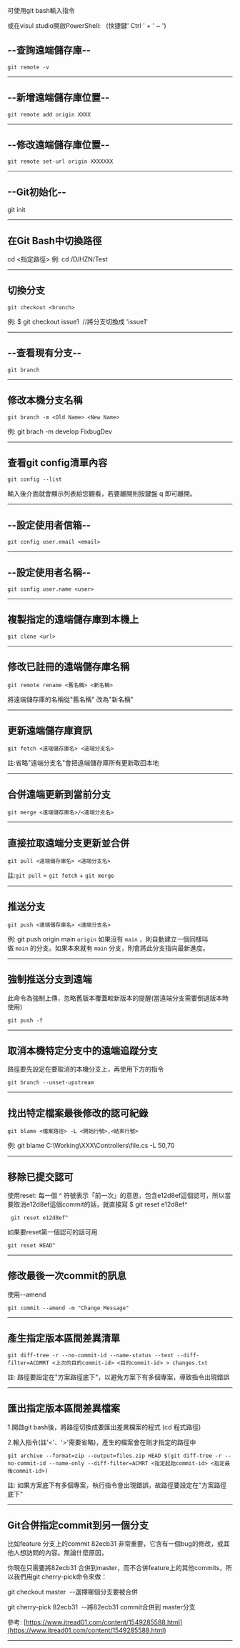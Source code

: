 可使用git bash輸入指令

或在visul studio開啟PowerShell:   (快捷鍵' Ctrl ' + ' ~ ')

## --查詢遠端儲存庫--

```
git remote -v
```

------------------------------------------------
## --新增遠端儲存庫位置--

```
git remote add origin XXXX
```

--------------------------------------------------------------
## --修改遠端儲存庫位置--

```
git remote set-url origin XXXXXXX
```

----------------------------------------------------
## --Git初始化--

git init

---------------------------------------------------------
## 在Git Bash中切換路徑

cd <指定路徑>
例: cd /D/HZN/Test

--------------------------------------------------
## 切換分支

``` 
git checkout <branch>
```
例: $ git checkout issue1  //將分支切換成 'issue1'

-----------------------------------------------
## --查看現有分支--

```
git branch
```

----------------------------------------------
## 修改本機分支名稱

```
git branch -m <Old Name> <New Name>
```
例: git brach -m develop FixbugDev

--------------------------------------------------------
## 查看git config清單內容

```
git config --list
```
輸入後介面就會顯示列表給您觀看，若要離開則按鍵盤 q 即可離開。

---------------------------------------------------------
## --設定使用者信箱--

```
git config user.email <email>
```

---------------------------------------------
## --設定使用者名稱--

```
git config user.name <user>
```

-----------------------------------------------------------
## 複製指定的遠端儲存庫到本機上

```
git clone <url>
```

----------------------------
## 修改已註冊的遠端儲存庫名稱

```
git remote rename <舊名稱> <新名稱>
```
將遠端儲存庫的名稱從"舊名稱" 改為"新名稱"

----------------------------------------
## 更新遠端儲存庫資訊

```
git fetch <遠端儲存庫名> <遠端分支名>
```
註:省略"遠端分支名"會把遠端儲存庫所有更新取回本地

----
## 合併遠端更新到當前分支

```
git merge <遠端儲存庫名>/<遠端分支名>
```

-----
## 直接拉取遠端分支更新並合併

```
git pull <遠端儲存庫名> <遠端分支名>
```
註:`git pull` = `git fetch` + `git merge` 

---
## 推送分支

```
git push <遠端儲存庫名> <遠端分支名>
```
例: git push origin main
 `origin` 如果沒有 `main` ，則自動建立一個同樣叫做 `main` 的分支。如果本來就有 `main` 分支，則會將此分支指向最新進度。
 
-----------------------------------------------------------
## 強制推送分支到遠端

此命令為強制上傳，忽略舊版本覆蓋較新版本的提醒(當遠端分支需要倒退版本時使用)
```
git push -f
```

-----------------------------------------------------------
## 取消本機特定分支中的遠端追蹤分支

路徑要先設定在要取消的本機分支上，再使用下方的指令
```
git branch --unset-upstream
```

---------------------------------------------------------
## 找出特定檔案最後修改的認可紀錄

```
git blame <檔案路徑> -L <開始行號>,<結束行號>
```
例: git blame C:\\Working\\XXX\\Controllers\\file.cs -L 50,70

-------------
## 移除已提交認可

使用reset:
每一個 ^ 符號表示「前一次」的意思，包含e12d8ef這個認可，所以當要取消e12d8ef這個commit的話，就直接寫 $ git reset e12d8ef^
```
 git reset e12d8ef^
```

如果要reset第一個認可的話可用
```
git reset HEAD^
```

-----------------------------------------------------
## 修改最後一次commit的訊息

使用--amend
```
git commit --amend -m "Change Message"
```

--------------------------------------------------------------
## 產生指定版本區間差異清單

```
git diff-tree -r --no-commit-id --name-status --text --diff-filter=ACDMRT <上次的目的commit-id> <目的commit-id> > changes.txt
```
 註:
 路徑要設定在"方案路徑底下"，以避免方案下有多個專案，導致指令出現錯誤

--------------
## 匯出指定版本區間差異檔案

1.開啟git bash後，將路徑切換成要匯出差異檔案的程式 (cd 程式路徑)

2.輸入指令(註'<'、'>'需要省略)，產生的檔案會在剛才指定的路徑中

```
git archive --format=zip --output=files.zip HEAD $(git diff-tree -r --no-commit-id --name-only --diff-filter=ACMRT <指定起始commit-id> <指定最後commit-id>)
```
註:
如果方案底下有多個專案，執行指令會出現錯誤，故路徑要設定在"方案路徑底下"

-----------------------------------------------------------
## Git合併指定commit到另一個分支

比如feature 分支上的commit 82ecb31 非常重要，它含有一個bug的修改，或其他人想訪問的內容。無論什麼原因，

你現在只需要將82ecb31 合併到master，而不合併feature上的其他commits，所以我們用git cherry-pick命令來做：

git checkout master  --選擇哪個分支要被合併

git cherry-pick 82ecb31  --將82ecb31 commit合併到 master分支

參考: [https://www.itread01.com/content/1549285588.html](https://www.itread01.com/content/1549285588.html)

------------------------------------------------------------